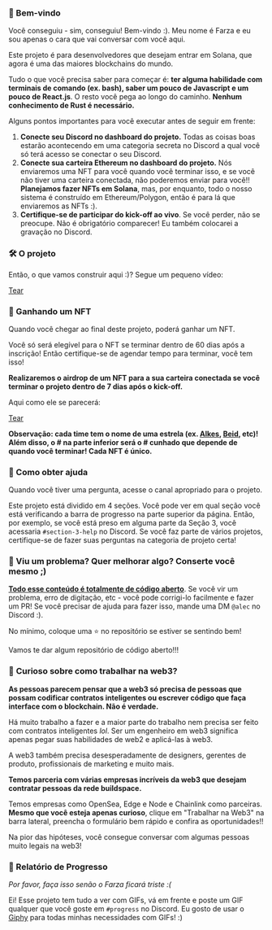 ### 👋 Bem-vindo

Você conseguiu - sim, conseguiu! Bem-vindo :). Meu nome é Farza e eu sou apenas o cara que vai conversar com você aqui.

Este projeto é para desenvolvedores que desejam entrar em Solana, que agora é uma das maiores blockchains do mundo.

Tudo o que você precisa saber para começar é: **ter alguma habilidade com terminais de comando (ex. bash), saber um pouco de Javascript e um pouco de React.js**. O resto você pega ao longo do caminho. **Nenhum conhecimento de Rust é necessário.**

Alguns pontos importantes para você executar antes de seguir em frente:

1. **Conecte seu Discord no dashboard do projeto.** Todas as coisas boas estarão acontecendo em uma categoria secreta no Discord a qual você só terá acesso se conectar o seu Discord.
2. **Conecte sua carteira Ethereum no dashboard do projeto.** Nós enviaremos uma NFT para você quando você terminar isso, e se você não tiver uma carteira conectada, não poderemos enviar para você!! **Planejamos fazer NFTs em Solana**, mas, por enquanto, todo o nosso sistema é construído em Ethereum/Polygon, então é para lá que enviaremos as NFTs :).
3. **Certifique-se de participar do kick-off ao vivo**. Se você perder, não se preocupe. Não é obrigatório comparecer! Eu também colocarei a gravação no Discord.

### 🛠 O projeto

Então, o que vamos construir aqui :)? Segue um pequeno vídeo:

[Tear](https://www.loom.com/share/545522add8514005a91ececac5abdab2)

### 💎 Ganhando um NFT

Quando você chegar ao final deste projeto, poderá ganhar um NFT.

Você só será elegível para o NFT se terminar dentro de 60 dias após a inscrição! Então certifique-se de agendar tempo para terminar, você tem isso!

**Realizaremos o airdrop de um NFT para a sua carteira conectada se você terminar o projeto dentro de 7 dias após o kick-off.**

Aqui como ele se parecerá:

[Tear](https://www.loom.com/share/34fdda64cee643c7ba3e0e936e8a7c73)

**Observação: cada time tem o nome de uma estrela (ex. [Alkes](https://www.star-facts.com/alkes/), [Beid](https://www.universeguide.com/star/19587/beid), etc)! Além disso, o # na parte inferior será o # cunhado que depende de quando você terminar! Cada NFT é único.**

### 🤚 Como obter ajuda

Quando você tiver uma pergunta, acesse o canal apropriado para o projeto.

Este projeto está dividido em 4 seções. Você pode ver em qual seção você está verificando a barra de progresso na parte superior da página. Então, por exemplo, se você está preso em alguma parte da Seção 3, você acessaria `#section-3-help` no Discord. Se você faz parte de vários projetos, certifique-se de fazer suas perguntas na categoria de projeto certa!

### 🤘 Viu um problema? Quer melhorar algo? Conserte você mesmo ;)

**[Todo esse conteúdo é totalmente de código aberto](https://github.com/buildspace/buildspace-projects)**. Se você vir um problema, erro de digitação, etc - você pode corrigi-lo facilmente e fazer um PR! Se você precisar de ajuda para fazer isso, mande uma DM `@alec` no Discord :).

No mínimo, coloque uma ⭐ no repositório se estiver se sentindo bem!

Vamos te dar algum repositório de código aberto!!!

### 👀 **Curioso sobre como trabalhar na web3?**

**As pessoas parecem pensar que a web3 só precisa de pessoas que possam codificar contratos inteligentes ou escrever código que faça interface com o blockchain. Não é verdade.**

Há muito trabalho a fazer e a maior parte do trabalho nem precisa ser feito com contratos inteligentes _lol_. Ser um engenheiro em web3 significa apenas pegar suas habilidades de web2 e aplicá-las à web3.

A web3 também precisa desesperadamente de designers, gerentes de produto, profissionais de marketing e muito mais.

**Temos parceria com várias empresas incríveis da web3 que desejam contratar pessoas da rede buildspace.**

Temos empresas como OpenSea, Edge e Node e Chainlink como parceiras. **Mesmo que você esteja apenas curioso**, clique em "Trabalhar na Web3" na barra lateral, preencha o formulário bem rápido e confira as oportunidades!!

Na pior das hipóteses, você consegue conversar com algumas pessoas muito legais na web3!

### 🚨 Relatório de Progresso

_Por favor, faça isso senão o Farza ficará triste :(_

Ei! Esse projeto tem tudo a ver com GIFs, vá em frente e poste um GIF qualquer que você goste em `#progress` no Discord. Eu gosto de usar o [Giphy](https://giphy.com) para todas minhas necessidades com GIFs! :)
